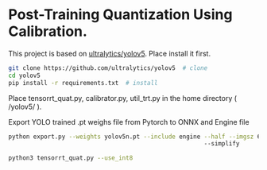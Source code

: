 # Post-Training Quantization Using Calibration.

This project is based on [ultralytics/yolov5](https://github.com/ultralytics/yolov5). Place install it first.

```bash
git clone https://github.com/ultralytics/yolov5  # clone
cd yolov5
pip install -r requirements.txt  # install
```

Place tensorrt_quat.py, calibrator.py, util_trt.py in the home directory ( /yolov5/ ).

Export YOLO trained .pt weighs file from Pytorch to ONNX and Engine file

```bash
python export.py --weights yolov5n.pt --include engine --half --imgsz 640
                                                       --simplify
```

```bash
python3 tensorrt_quat.py --use_int8

```
